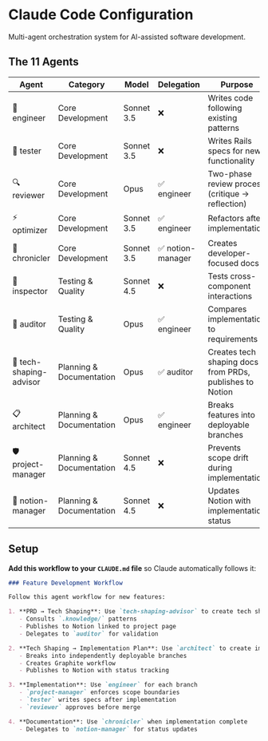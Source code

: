 # Claude Code Configuration

Multi-agent orchestration system for AI-assisted software development.

## The 11 Agents

| Agent | Category | Model | Delegation | Purpose |
|-------|----------|-------|------------|---------|
| 🔨 engineer | Core Development | Sonnet 3.5 | ❌ | Writes code following existing patterns |
| 🧪 tester | Core Development | Sonnet 3.5 | ❌ | Writes Rails specs for new functionality |
| 🔍 reviewer | Core Development | Opus | ✅ engineer | Two-phase review process (critique → reflection) |
| ⚡ optimizer | Core Development | Sonnet 3.5 | ✅ engineer | Refactors after implementation |
| 📝 chronicler | Core Development | Sonnet 3.5 | ✅ notion-manager | Creates developer-focused docs |
| 🔌 inspector | Testing & Quality | Sonnet 4.5 | ❌ | Tests cross-component interactions |
| 🔎 auditor | Testing & Quality | Opus | ✅ engineer | Compares implementation to requirements |
| 🎨 tech-shaping-advisor | Planning & Documentation | Opus | ✅ auditor | Creates tech shaping docs from PRDs, publishes to Notion |
| 📋 architect | Planning & Documentation | Opus | ✅ engineer | Breaks features into deployable branches |
| 🛡️ project-manager | Planning & Documentation | Sonnet 4.5 | ❌ | Prevents scope drift during implementation |
| 🔄 notion-manager | Planning & Documentation | Sonnet 4.5 | ❌ | Updates Notion with implementation status |

## Setup

**Add this workflow to your `CLAUDE.md` file** so Claude automatically follows it:

```markdown
### Feature Development Workflow

Follow this agent workflow for new features:

1. **PRD → Tech Shaping**: Use `tech-shaping-advisor` to create tech shaping doc
   - Consults `.knowledge/` patterns
   - Publishes to Notion linked to project page
   - Delegates to `auditor` for validation

2. **Tech Shaping → Implementation Plan**: Use `architect` to create implementation plan
   - Breaks into independently deployable branches
   - Creates Graphite workflow
   - Publishes to Notion with status tracking

3. **Implementation**: Use `engineer` for each branch
   - `project-manager` enforces scope boundaries
   - `tester` writes specs after implementation
   - `reviewer` approves before merge

4. **Documentation**: Use `chronicler` when implementation complete
   - Delegates to `notion-manager` for status updates
```
